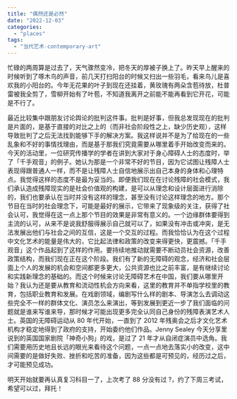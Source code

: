```yaml
---
title: "偶然还是必然"
date: "2022-12-03"
categories: 
  - "places"
tags: 
  - "当代艺术-contemporary-art"
---
```


忙碌的两周算是过去了，天气骤然变冷，把冬天的厚被子换上了。昨天早上醒来的时候听到了啄木鸟的声音，前几天打扫阳台的时候又扫出一些羽毛，看来鸟儿是喜欢我的小阳台的。今年无花果的叶子到现在还挂着，黄玫瑰有两朵含苞待放，杜普雷被我全剪了，雪柳开始有了叶苞，不知道我离开之前能不能再看到它开花，可能是不行了。  
  
最近比较集中跟朋友讨论舆论的批判这件事。批判是好事，但我总发现现在的批判是片面的，是基于直接的对比之上的（而非社会阶段性之上，缺少历史观），这样导致批判了之后无法找到能够下手的解决方案。我这样说并不是为了给现在的一些乱象和不好的事情找理由，而是基于那我们究竟需要从哪里着手开始改变而来的。今天的活动里，一位研究传播学的学者在讲到大家对于身心障碍人士的态度时，举了「千手观音」的例子。她认为那是一个非常不好的节目，因为它试图让残障人士表现得跟普通人一样，而不是让残障人士自信地展示出自己本身的身体和心理特点。我觉得这样的态度不是最为妥当的。即便我们现在在讨论残障的社会模式，我们承认造成残障现实的是社会价值观的构建，是可以从理念和设计层面进行消除的，我们也要承认在当时并没有这样的理念，甚至没有讨论这样理念的地方。那个节目在当时的社会理念下，可能是最好的展示，它带来了现象级的关注，获得了社会认可，我觉得在这一点上那个节目的效果是非常有意义的。一个边缘群体要得到主流的认可，从来不是说我舒服得展示自己就可以了，如果没有冲击或冲突，是无法发展出他们与社会之间的互信，这是一个交互的过程。而我恰恰认为在这个过程中文化艺术的能量是伟大的，它比起法律和政策的改变来得更快，更震撼。「千手观音」这个作品起到了这样的作用。要持续地推动就需要不断动员社会资源，改善政策结构，而我们现在正在这个阶段。我们有了新的无障碍的观念，经济和社会层面上个人的发展的机会和空间都更多更大，公共资源也比之前丰富，是有继续讨论和实践新理念的基础的。而这个时候来讨论无障碍艺术在中国，我们要从哪里开始？我认为还是要从教育和流动性机会方向来看，这里的教育并不单指学校里的教育，包括职业教育和发展。在戏剧领域，编剧写什么样的剧本、导演怎么去调动这些完全不一样的群体文化、演员怎么来演出，等到发展到更近一步了我们面临的问题就是谁来写谁来导，那时候才可能出现更多完全认同自己身份的残障表演艺术人士。英国的无障碍运动从 80 年代开始，一直到了 2012 年残奥会之后才文化艺术机构才稳定地得到了政府的支持，开始委约他们作品。Jenny Sealey 今天分享里说到的英国国家剧院「神奇小狗」的戏，是过了 21 年才从自闭症演员中选角。我们需要用历史地且长远的眼光来看待这个问题，一点一点地去落实小的改变，这中间需要的是做好失败、挫折和吃苦的准备，因为这些都是可预见的，经历过之后，才可能预见成功。  
  
明天开始就要再认真复习科目一了，上次考了 88 分没有过 ?，约了下周三考试，希望可以过，拜托！
